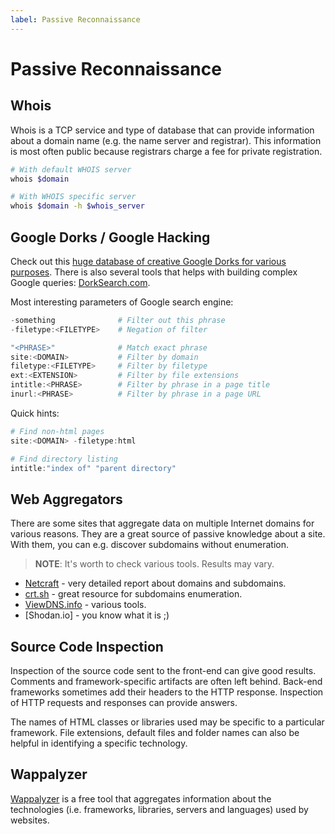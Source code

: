 ```yaml
---
label: Passive Reconnaissance
---
```


# Passive Reconnaissance

## Whois

Whois is a TCP service and type of database that can provide information about a domain name (e.g. the name server and registrar). This information is most often public because registrars charge a fee for private registration.

```bash
# With default WHOIS server
whois $domain

# With WHOIS specific server
whois $domain -h $whois_server
```

## Google Dorks / Google Hacking

Check out this [huge database of creative Google Dorks for various purposes](https://www.exploit-db.com/google-hacking-database). There is also several tools that helps with building complex Google queries: [DorkSearch.com](https://dorksearch.com/).

Most interesting parameters of Google search engine:

```powershell
-something              # Filter out this phrase
-filetype:<FILETYPE>    # Negation of filter

"<PHRASE>"              # Match exact phrase
site:<DOMAIN>           # Filter by domain
filetype:<FILETYPE>     # Filter by filetype
ext:<EXTENSION>         # Filter by file extensions
intitle:<PHRASE>        # Filter by phrase in a page title
inurl:<PHRASE>          # Filter by phrase in a page URL
```

Quick hints:

```powershell
# Find non-html pages
site:<DOMAIN> -filetype:html

# Find directory listing
intitle:"index of" "parent directory"
```

## Web Aggregators

There are some sites that aggregate data on multiple Internet domains for various reasons. They are a great source of passive knowledge about a site. With them, you can e.g. discover subdomains without enumeration.

> **NOTE**: It's worth to check various tools. Results may vary.

* [Netcraft](https://searchdns.netcraft.com/) - very detailed report about domains and subdomains.
* [crt.sh](https://crt.sh/) - great resource for subdomains enumeration.
* [ViewDNS.info](https://viewdns.info/) - various tools.
* [Shodan.io] - you know what it is ;)

## Source Code Inspection

Inspection of the source code sent to the front-end can give good results. Comments and framework-specific artifacts are often left behind. Back-end frameworks sometimes add their headers to the HTTP response. Inspection of HTTP requests and responses can provide answers.

The names of HTML classes or libraries used may be specific to a particular framework. File extensions, default files and folder names can also be helpful in identifying a specific technology.  

## Wappalyzer

[Wappalyzer](https://www.wappalyzer.com/) is a free tool that aggregates information about the technologies (i.e. frameworks, libraries, servers and languages) used by websites.
